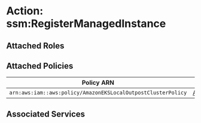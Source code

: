 # Action: ssm:RegisterManagedInstance

## Attached Roles

## Attached Policies

| Policy ARN | Policy Name |
|------------|-------------|
| `arn:aws:iam::aws:policy/AmazonEKSLocalOutpostClusterPolicy` | [AmazonEKSLocalOutpostClusterPolicy](../policies.md#amazonekslocaloutpostclusterpolicy) |

## Associated Services

